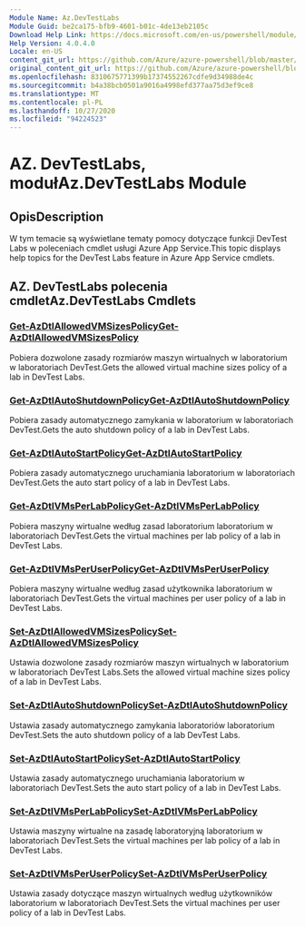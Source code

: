 ```yaml
---
Module Name: Az.DevTestLabs
Module Guid: be2ca175-bfb9-4601-b01c-4de13eb2105c
Download Help Link: https://docs.microsoft.com/en-us/powershell/module/az.devtestlabs
Help Version: 4.0.4.0
Locale: en-US
content_git_url: https://github.com/Azure/azure-powershell/blob/master/src/DevTestLabs/DevTestLabs/help/Az.DevTestLabs.md
original_content_git_url: https://github.com/Azure/azure-powershell/blob/master/src/DevTestLabs/DevTestLabs/help/Az.DevTestLabs.md
ms.openlocfilehash: 8310675771399b17374552267cdfe9d34988de4c
ms.sourcegitcommit: b4a38bcb0501a9016a4998efd377aa75d3ef9ce8
ms.translationtype: MT
ms.contentlocale: pl-PL
ms.lasthandoff: 10/27/2020
ms.locfileid: "94224523"
---
```

# <span data-ttu-id="7e3e1-101">AZ. DevTestLabs, moduł</span><span class="sxs-lookup"><span data-stu-id="7e3e1-101">Az.DevTestLabs Module</span></span>
## <span data-ttu-id="7e3e1-102">Opis</span><span class="sxs-lookup"><span data-stu-id="7e3e1-102">Description</span></span>
<span data-ttu-id="7e3e1-103">W tym temacie są wyświetlane tematy pomocy dotyczące funkcji DevTest Labs w poleceniach cmdlet usługi Azure App Service.</span><span class="sxs-lookup"><span data-stu-id="7e3e1-103">This topic displays help topics for the DevTest Labs feature in Azure App Service cmdlets.</span></span>

## <span data-ttu-id="7e3e1-104">AZ. DevTestLabs polecenia cmdlet</span><span class="sxs-lookup"><span data-stu-id="7e3e1-104">Az.DevTestLabs Cmdlets</span></span>
### [<span data-ttu-id="7e3e1-105">Get-AzDtlAllowedVMSizesPolicy</span><span class="sxs-lookup"><span data-stu-id="7e3e1-105">Get-AzDtlAllowedVMSizesPolicy</span></span>](Get-AzDtlAllowedVMSizesPolicy.md)
<span data-ttu-id="7e3e1-106">Pobiera dozwolone zasady rozmiarów maszyn wirtualnych w laboratorium w laboratoriach DevTest.</span><span class="sxs-lookup"><span data-stu-id="7e3e1-106">Gets the allowed virtual machine sizes policy of a lab in DevTest Labs.</span></span>

### [<span data-ttu-id="7e3e1-107">Get-AzDtlAutoShutdownPolicy</span><span class="sxs-lookup"><span data-stu-id="7e3e1-107">Get-AzDtlAutoShutdownPolicy</span></span>](Get-AzDtlAutoShutdownPolicy.md)
<span data-ttu-id="7e3e1-108">Pobiera zasady automatycznego zamykania w laboratorium w laboratoriach DevTest.</span><span class="sxs-lookup"><span data-stu-id="7e3e1-108">Gets the auto shutdown policy of a lab in DevTest Labs.</span></span>

### [<span data-ttu-id="7e3e1-109">Get-AzDtlAutoStartPolicy</span><span class="sxs-lookup"><span data-stu-id="7e3e1-109">Get-AzDtlAutoStartPolicy</span></span>](Get-AzDtlAutoStartPolicy.md)
<span data-ttu-id="7e3e1-110">Pobiera zasady automatycznego uruchamiania laboratorium w laboratoriach DevTest.</span><span class="sxs-lookup"><span data-stu-id="7e3e1-110">Gets the auto start policy of a lab in DevTest Labs.</span></span>

### [<span data-ttu-id="7e3e1-111">Get-AzDtlVMsPerLabPolicy</span><span class="sxs-lookup"><span data-stu-id="7e3e1-111">Get-AzDtlVMsPerLabPolicy</span></span>](Get-AzDtlVMsPerLabPolicy.md)
<span data-ttu-id="7e3e1-112">Pobiera maszyny wirtualne według zasad laboratorium laboratorium w laboratoriach DevTest.</span><span class="sxs-lookup"><span data-stu-id="7e3e1-112">Gets the virtual machines per lab policy of a lab in DevTest Labs.</span></span>

### [<span data-ttu-id="7e3e1-113">Get-AzDtlVMsPerUserPolicy</span><span class="sxs-lookup"><span data-stu-id="7e3e1-113">Get-AzDtlVMsPerUserPolicy</span></span>](Get-AzDtlVMsPerUserPolicy.md)
<span data-ttu-id="7e3e1-114">Pobiera maszyny wirtualne według zasad użytkownika laboratorium w laboratoriach DevTest.</span><span class="sxs-lookup"><span data-stu-id="7e3e1-114">Gets the virtual machines per user policy of a lab in DevTest Labs.</span></span>

### [<span data-ttu-id="7e3e1-115">Set-AzDtlAllowedVMSizesPolicy</span><span class="sxs-lookup"><span data-stu-id="7e3e1-115">Set-AzDtlAllowedVMSizesPolicy</span></span>](Set-AzDtlAllowedVMSizesPolicy.md)
<span data-ttu-id="7e3e1-116">Ustawia dozwolone zasady rozmiarów maszyn wirtualnych w laboratorium w laboratoriach DevTest Labs.</span><span class="sxs-lookup"><span data-stu-id="7e3e1-116">Sets the allowed virtual machine sizes policy of a lab in DevTest Labs.</span></span>

### [<span data-ttu-id="7e3e1-117">Set-AzDtlAutoShutdownPolicy</span><span class="sxs-lookup"><span data-stu-id="7e3e1-117">Set-AzDtlAutoShutdownPolicy</span></span>](Set-AzDtlAutoShutdownPolicy.md)
<span data-ttu-id="7e3e1-118">Ustawia zasady automatycznego zamykania laboratoriów laboratorium DevTest.</span><span class="sxs-lookup"><span data-stu-id="7e3e1-118">Sets the auto shutdown policy of a lab DevTest Labs.</span></span>

### [<span data-ttu-id="7e3e1-119">Set-AzDtlAutoStartPolicy</span><span class="sxs-lookup"><span data-stu-id="7e3e1-119">Set-AzDtlAutoStartPolicy</span></span>](Set-AzDtlAutoStartPolicy.md)
<span data-ttu-id="7e3e1-120">Ustawia zasady automatycznego uruchamiania laboratorium w laboratoriach DevTest.</span><span class="sxs-lookup"><span data-stu-id="7e3e1-120">Sets the auto start policy of a lab in DevTest Labs.</span></span>

### [<span data-ttu-id="7e3e1-121">Set-AzDtlVMsPerLabPolicy</span><span class="sxs-lookup"><span data-stu-id="7e3e1-121">Set-AzDtlVMsPerLabPolicy</span></span>](Set-AzDtlVMsPerLabPolicy.md)
<span data-ttu-id="7e3e1-122">Ustawia maszyny wirtualne na zasadę laboratoryjną laboratorium w laboratoriach DevTest.</span><span class="sxs-lookup"><span data-stu-id="7e3e1-122">Sets the virtual machines per lab policy of a lab in DevTest Labs.</span></span>

### [<span data-ttu-id="7e3e1-123">Set-AzDtlVMsPerUserPolicy</span><span class="sxs-lookup"><span data-stu-id="7e3e1-123">Set-AzDtlVMsPerUserPolicy</span></span>](Set-AzDtlVMsPerUserPolicy.md)
<span data-ttu-id="7e3e1-124">Ustawia zasady dotyczące maszyn wirtualnych według użytkowników laboratorium w laboratoriach DevTest.</span><span class="sxs-lookup"><span data-stu-id="7e3e1-124">Sets the virtual machines per user policy of a lab in DevTest Labs.</span></span>

